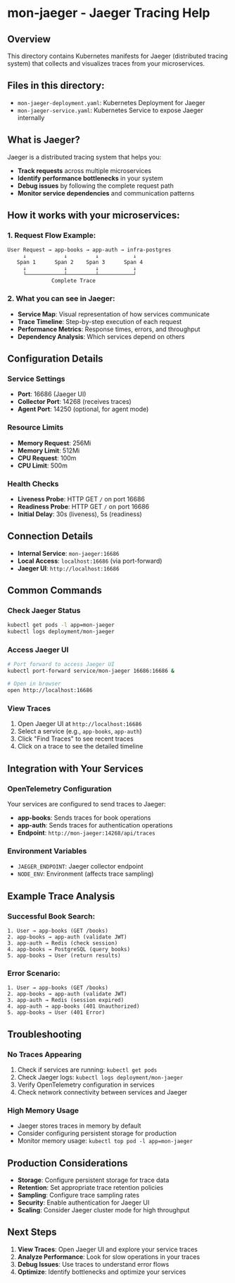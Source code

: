 # mon-jaeger - Jaeger Tracing Help

## Overview

This directory contains Kubernetes manifests for Jaeger (distributed tracing system) that collects and visualizes traces from your microservices.

## Files in this directory:

- `mon-jaeger-deployment.yaml`: Kubernetes Deployment for Jaeger
- `mon-jaeger-service.yaml`: Kubernetes Service to expose Jaeger internally

## What is Jaeger?

Jaeger is a distributed tracing system that helps you:

- **Track requests** across multiple microservices
- **Identify performance bottlenecks** in your system
- **Debug issues** by following the complete request path
- **Monitor service dependencies** and communication patterns

## How it works with your microservices:

### 1. Request Flow Example:

```
User Request → app-books → app-auth → infra-postgres
     ↓            ↓         ↓           ↓
   Span 1      Span 2    Span 3      Span 4
     ↓            ↓         ↓           ↓
     └────────────┴─────────┴───────────┘
              Complete Trace
```

### 2. What you can see in Jaeger:

- **Service Map**: Visual representation of how services communicate
- **Trace Timeline**: Step-by-step execution of each request
- **Performance Metrics**: Response times, errors, and throughput
- **Dependency Analysis**: Which services depend on others

## Configuration Details

### Service Settings

- **Port**: 16686 (Jaeger UI)
- **Collector Port**: 14268 (receives traces)
- **Agent Port**: 14250 (optional, for agent mode)

### Resource Limits

- **Memory Request**: 256Mi
- **Memory Limit**: 512Mi
- **CPU Request**: 100m
- **CPU Limit**: 500m

### Health Checks

- **Liveness Probe**: HTTP GET `/` on port 16686
- **Readiness Probe**: HTTP GET `/` on port 16686
- **Initial Delay**: 30s (liveness), 5s (readiness)

## Connection Details

- **Internal Service**: `mon-jaeger:16686`
- **Local Access**: `localhost:16686` (via port-forward)
- **Jaeger UI**: `http://localhost:16686`

## Common Commands

### Check Jaeger Status

```bash
kubectl get pods -l app=mon-jaeger
kubectl logs deployment/mon-jaeger
```

### Access Jaeger UI

```bash
# Port forward to access Jaeger UI
kubectl port-forward service/mon-jaeger 16686:16686 &

# Open in browser
open http://localhost:16686
```

### View Traces

1. Open Jaeger UI at `http://localhost:16686`
2. Select a service (e.g., `app-books`, `app-auth`)
3. Click "Find Traces" to see recent traces
4. Click on a trace to see the detailed timeline

## Integration with Your Services

### OpenTelemetry Configuration

Your services are configured to send traces to Jaeger:

- **app-books**: Sends traces for book operations
- **app-auth**: Sends traces for authentication operations
- **Endpoint**: `http://mon-jaeger:14268/api/traces`

### Environment Variables

- `JAEGER_ENDPOINT`: Jaeger collector endpoint
- `NODE_ENV`: Environment (affects trace sampling)

## Example Trace Analysis

### Successful Book Search:

```
1. User → app-books (GET /books)
2. app-books → app-auth (validate JWT)
3. app-auth → Redis (check session)
4. app-books → PostgreSQL (query books)
5. app-books → User (return results)
```

### Error Scenario:

```
1. User → app-books (GET /books)
2. app-books → app-auth (validate JWT)
3. app-auth → Redis (session expired)
4. app-auth → app-books (401 Unauthorized)
5. app-books → User (401 Error)
```

## Troubleshooting

### No Traces Appearing

1. Check if services are running: `kubectl get pods`
2. Check Jaeger logs: `kubectl logs deployment/mon-jaeger`
3. Verify OpenTelemetry configuration in services
4. Check network connectivity between services and Jaeger

### High Memory Usage

- Jaeger stores traces in memory by default
- Consider configuring persistent storage for production
- Monitor memory usage: `kubectl top pod -l app=mon-jaeger`

## Production Considerations

- **Storage**: Configure persistent storage for trace data
- **Retention**: Set appropriate trace retention policies
- **Sampling**: Configure trace sampling rates
- **Security**: Enable authentication for Jaeger UI
- **Scaling**: Consider Jaeger cluster mode for high throughput

## Next Steps

1. **View Traces**: Open Jaeger UI and explore your service traces
2. **Analyze Performance**: Look for slow operations in your traces
3. **Debug Issues**: Use traces to understand error flows
4. **Optimize**: Identify bottlenecks and optimize your services
